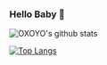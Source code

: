 ### Hello Baby 🐛

![OXOYO's github stats](https://github-readme-stats.vercel.app/api?username=OXOYO&show_icons=true&theme=vue)

[![Top Langs](https://github-readme-stats.vercel.app/api/top-langs/?username=OXOYO)](https://github.com/anuraghazra/github-readme-stats)

<!--
**OXOYO/OXOYO** is a ✨ _special_ ✨ repository because its `README.md` (this file) appears on your GitHub profile.

Here are some ideas to get you started:

- 🔭 I’m currently working on ...
- 🌱 I’m currently learning ...
- 👯 I’m looking to collaborate on ...
- 🤔 I’m looking for help with ...
- 💬 Ask me about ...
- 📫 How to reach me: ...
- 😄 Pronouns: ...
- ⚡ Fun fact: ...
-->
